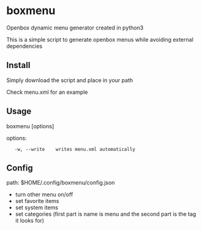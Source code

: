# boxmenu
Openbox dynamic menu generator created in python3

This is a simple script to generate openbox menus while avoiding external dependencies

## Install
Simply download the script and place in your path

Check menu.xml for an example

## Usage
boxmenu [options]

options:
   
       -w, --write    writes menu.xml automatically 
       
## Config
path: $HOME/.config/boxmenu/config.json

- turn other menu on/off
- set favorite items
- set system items
- set categories (first part is name is menu and the second part is the tag it looks for)

